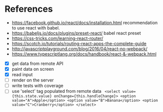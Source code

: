 # References

 - https://facebook.github.io/react/docs/installation.html
   recommendation to use react with babel. 
 - https://babeljs.io/docs/plugins/preset-react/
   babel react preset
 - https://css-tricks.com/learning-react-router/
 - https://scotch.io/tutorials/routing-react-apps-the-complete-guide
 - http://javascriptplayground.com/blog/2016/04/react-no-webpack/
 - https://www.typescriptlang.org/docs/handbook/react-&-webpack.html



 - [X] get data from remote API 
 - [X] paint data on screen
 - [X] read input
 - [ ] render on the server
 - [ ] write tests with coverage
 - [ ] use 'select' tag populated from remote data
       ``` 
         <select value={this.state.value} onChange={this.handleChange}>
                 <option value="A">Apple</option>
                 <option value="B">Banana</option>
                 <option value="C">Cranberry</option>
               </select>
       ```